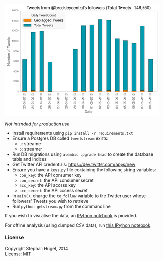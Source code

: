 [![Tweets by day](example.png "Tweets per Day")](http://nbviewer.ipython.org/urls/raw.github.com/urschrei/tweetstodb/master/visualise_tweets_csv.ipynb "IPython Notebook viewer")

*Not intended for production use*

- Install requirements using `pip install -r requirements.txt`
- Ensure a Postgres DB called `tweetstream` exists:
    - `u`: streamer
    - `p`: streamer
- Run DB migrations using `alembic upgrade head` to create the database table and indices
- Get Twitter API credentials: https://dev.twitter.com/apps/new
- Ensure you have a `keys.py` file containing the following string variables:
    - `con_key`: the API consumer key
    - `con_secret`: the API consumer secret
    - `acc_key`: the API access key
    - `acc_secret`: the API access secret
- In `main()`, change the `to_follow` variable to the Twitter user whose followers' Tweets you wish to retrieve
- Run `python getstream.py` from the command line

If you wish to visualise the data, an [IPython notebook](http://nbviewer.ipython.org/urls/github.com/urschrei/tweetstodb/raw/master/visualise_tweets.ipynb) is provided.

For offline analysis (using dumped CSV data), run [this IPython notebook](http://nbviewer.ipython.org/urls/github.com/urschrei/tweetstodb/raw/master/visualise_tweets_csv.ipynb).

### License
Copyright Stephan Hügel, 2014  
License: [MIT](license.txt)
